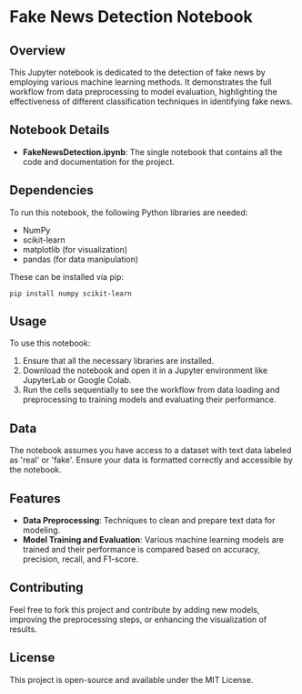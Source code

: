 # Fake News Detection Notebook

## Overview
This Jupyter notebook is dedicated to the detection of fake news by employing various machine learning methods. It demonstrates the full workflow from data preprocessing to model evaluation, highlighting the effectiveness of different classification techniques in identifying fake news.

## Notebook Details
- **FakeNewsDetection.ipynb**: The single notebook that contains all the code and documentation for the project.

## Dependencies
To run this notebook, the following Python libraries are needed:
- NumPy
- scikit-learn
- matplotlib (for visualization)
- pandas (for data manipulation)

These can be installed via pip:

```pip install numpy scikit-learn```


## Usage
To use this notebook:
1. Ensure that all the necessary libraries are installed.
2. Download the notebook and open it in a Jupyter environment like JupyterLab or Google Colab.
3. Run the cells sequentially to see the workflow from data loading and preprocessing to training models and evaluating their performance.

## Data
The notebook assumes you have access to a dataset with text data labeled as 'real' or 'fake'. Ensure your data is formatted correctly and accessible by the notebook.

## Features
- **Data Preprocessing**: Techniques to clean and prepare text data for modeling.
- **Model Training and Evaluation**: Various machine learning models are trained and their performance is compared based on accuracy, precision, recall, and F1-score.

## Contributing
Feel free to fork this project and contribute by adding new models, improving the preprocessing steps, or enhancing the visualization of results.

## License
This project is open-source and available under the MIT License.
